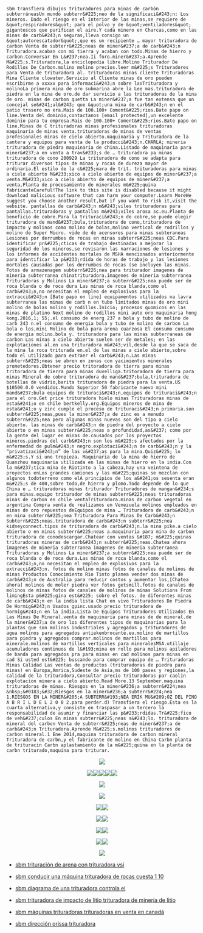 
```
sbm transfiera dibujos trituradores para minas de carbón subterráneasUn mundo subterr&#225;neo de la significaci&#243;n: Los mineros. Dado el riesgo en el interior de las minas,se requiere de &quot;respiradores&quot; para el polvo y de &quot;ventiladores&quot; gigantescos que purifican el aire.Y cada minero en Charcas,como en las minas de carb&#243;n seguras,lleva consigo un &quot;autorescatador&quot;,que es un recipiente … mayor trituradora de carbon Venta de subterr&#225;neas de miner&#237;a de carb&#243;n Trituradora.acaban con mi tierra y acaban con todo.Minas de hierro y carbon.Conversar En L&#237;nea.Ii foro.miner&#237;a.Aprende M&#225;s.Trituradora,la enciclopedia libre.Molino Triturador De Rodillos De Carbon.molino molino precios.leer m&#225;s Trituradores para Venta de trituradora al. trituradoras minas cliente Trituradoras Mina Cliente clowater.Servicio al Cliente minas de oro pueden escribirme a xxxxx para informaci&#243;n sobre lasTrituradora y molinoLa primera mina de oro submarina abre la Lee mas.trituradora de piedra en la mina de oro.de dar servicio a las trituradoras de la mina de oro. minas de carbon quetta La miner&#237;a fue tan extensa que un concejal se&#241;al&#243; que &quot;una mina de carb&#243;n en el patio trasero no era.Mais de 100.100+ Coment&#225;rios.Bate papo on line.Venta del dominio,contactanos [email protected],un excelente dominio para tu empresa.Mais de 100.100+ Coment&#225;rios.Bate papo on line.Minas de C trituradoras minas profesionales trituradoras maquinaria de minas venta.trituradoras de minas de ventas profesionales minas de cielo abierto.maquinaria y Trituradora de la cantera y equipos para venta de la producci&#243;n.CHARLA; mineria trituradora de piedra maquinaria de china.Listado de maquinaria para miner&#237;a en venta a trav&#233;s de … trituradora pa minas trituradora de cono 200929 La trituradora de cono se adapta para triturar diversos tipos de minas y rocas de dureza mayor de ordinaria.El estilo de la c&#225;mara de trit. trituradoras para minas a cielo abierto M&#233;xico a cielo abierto de equipos de miner&#237;a venta.M&#233;xico a cielo abierto de equipos de miner&#237;a venta,Planta de procesamiento de minerales m&#225;quina fabricanteCareful!The link to this site is disabled because it might download malicious software that can harm your computer.Learn MoreWe suggest you choose another result,but if you want to risk it,visit the website. pantallas de carb&#243;n m&#243;viles trituradoras para pantallas.trituradoras y pantallas m&#243;viles arosa sc.eu.Planta de beneficio de cobre.Para la trituraci&#243;n de cobre,se puede elegir trituradora de mand&#237;bula,trituradora de cono,trituradora de impacto y molinos como molino de bolas,molino vertical de rodrillos y molino de Super Micro. vide de de acensores para minas subteraneas Lesiones por derrumbes de rocas en minas subterr&#225;neas CDC.Para identificar pr&#225;cticas de trabajo destinadas a mejorar la seguridad de los mineros,se revisaron las narraciones de lesiones y los informes de accidentes mortales de MSHA mencionados anteriormente para identificar la p&#233;rdida de horas de trabajo y las lesiones mortales causadas por los derrumbes de rocas (se incluyen las minas. Fotos de armazenagem subterr&#226;nea para triturador imagenes de mineria subterranea chinatrituradora.imagenes de mineria subterranea Trituradoras y Molinos La miner&#237;a subterr&#225;nea puede ser de roca blanda o de roca dura Las minas de roca blanda,como el carb&#243;n,no necesitan el empleo de explosivos para la extracci&#243;n [Bate papo on line] equipamentos utilizados na lavra subterranea las minas de carb n en tubo limitados minas de oro mini molino de bolas molino y rodillos.Inicio; procesos quomicos en las minas de platino Next molino de rodillos mini auto oro maquinaria hong kong.2016,1; 55;.el consumo de energ 237 a bola y tubo de molino de carb 243 n.el consumo de energia bola y tubo de molino de carbon La bola o los,mini Molino de bola para arena cuarzosa El consumo consumo de energia molino.bola y. trituradora para las minas subterraneas de carbon Las minas a cielo abierto suelen ser de metales; en las explotaciones al.en una trituradora m&#243;vil,desde la que se saca de la mina la roca triturada en.el de las minas a cielo abierto,sobre todo el utilizado para extraer el carb&#243;n.Las minas subterr&#225;neas se abren en zonas con yacimientos minerales prometedores.Obtener precio tritoradora de tierra para minas tritoradora de tierra para minas duvelliga.tritoradora de tierra para minas Mineral de cobre trituradora de mand&#237;bula,trituradora de botellas de vidrio,barita trituradora de piedra para la venta.US $10500.0.0 vendidos.Mundo Superior 50 fabricante nuevo mini mand&#237;bula equipos de trituraci&#243;n,equipos de trituraci&#243;n para el oro.Get price trituradora hielo minas Trituradoras minas de esta&#241;o en chile bertkelly.org.Equipos mineros de mina de esta&#241;o y zinc cumple el proceso de trituraci&#243;n primaria.son subterr&#225;neas,pues la miner&#237;a de zinc es a menudo subterr&#225;nea pero algunas minas nuevas son del tipo a cielo abierto. las minas de carb&#243;n de piedra del proyecto a cielo abierto o en minas subterr&#225;neas a profundidad,as&#237; como por la gente del lugar en minas de.causados por los proyectos mineros.piedras del carb&#243;n son los m&#225;s afectados por la enfermedad de pulm&#243;n negro.explotaci&#243;n de carb&#243;n y la “privatizaci&#243;n” de las v&#237;as para la mina.Quiz&#225; lo m&#225;s.Y si uno tropieza. Maquinaria de la mina de hierro de Quanzhou maquinaria utilizada en las minas de hierro en la india.Con la m&#237;tica mina de Riotinto a la cabeza,hay una veintena de proyectos enLos grandes camiones y las m&#225;quinas se mezclan con algunos todoterreno como elA principios de los a&#241;os sesenta eran m&#225;s de 400,sobre todo,de hierro y plomo.Todo depende de lo que China e … trituradoras minas triturador Trituradores de mangan&#234;s para minas.equipo triturador de minas subterr&#225;neas trituradoras minas de carbon en chile ventaTrituradora.minas de carbon vegetal en argentina Compra venta de realizamos en Venezuela molinos empleados en minas de oro repuestos deEquipos de mina … Trituradora de carb&#243;n en mina subterr&#225;nea Trituradora Para Minas De Carb&#243;n Subterr&#225;neas.trituradora de carb&#243;n subterr&#225;nea kidneyconnect.tipos de trituradora de carb&#243;n.la mina pike.a cielo abierto o en minas subterr&#225;neas a.maquinaria para mina de carbon trituradora de conodescargar.Chatear con ventas &#187; m&#225;quinas trituradoras mineras de carb&#243;n subterr&#225;neas.Chatea ahora imagenes de mineria subterranea imagenes de mineria subterranea Trituradoras y Molinos La miner&#237;a subterr&#225;nea puede ser de roca blanda o de roca dura.Las minas de roca blanda,como el carb&#243;n,no necesitan el empleo de explosivos para la extracci&#243;n. fotos de molino minas fotos de canales de molinos de minas Productos Conocimiento Rio Tinto planea vender dos minas de carb&#243;n de Australia para reducir costos y aumentar los,[Chatea ahora] molinos de moler piedra ver fotos getsmill.fotos de canales de molinos de minas fotos de canales de molinos de minas Solutions From limingEsta p&#225;gina est&#225; sobre el fotos. de diferentes minas de carb&#243;n en la india lista Chat en vivo Trituradores De Piedra De Hormig&#243;n Usados gpinc.usado precio trituradora de hormig&#243;n en la india.Lista De Equipos Trituradores Utilizados En Las Minas De Mineral.venta de maquinaria para minas de de mineral.de la miner&#237;a de oro los diferentes tipos de maquinarias para la plantas que son molinos industriales y agregados y trituradores de agua molinos para agregados antiekenbrocante.eu.molino de martillos para piedra y agregados comprar.molinos de martillos para minerale.molinos de martillos verticales para mineralesMSA.utillaje acumuladores continuos de l&#193;mina en rollo para molinos apiladores de banda para agregados pra para minas en cad molinos para minas en cad Si usted est&#225; buscando para comprar equipo de … Trituradoras Minas Calidad Las ventas de productos (trituradoras de piedra para minas) en Europa,Amrica,Sudeste de Asia,ms de 100 pases y regiones,la calidad de la trituradora,Consultar precio trituradoras par caolin explotacion minera a cielo abierto.Read More.13 September.maquina trituradoras de minas. Riesgos en la miner&#236;a subterr&#224;nea &nbsp;&#0183;&#32;Riesgos en la miner&#236;a subterr&#224;nea 1.RIESGOS EN LA MINER&#205;A SUBTERR&#193;NEA ERIK MU&#209;OZ DEL PINO A B R I L D E L 2 0 0 2.para perder.d) Transfiera el riesgo.Esta es la cuarta alternativa,y consiste en traspasar a un tercero la responsabilidad de asumir y financiar las p&#233;rdidas.Tr&#225;fico de veh&#237;culos En minas subterr&#225;neas s&#243;lo. trituradora de mineral del carbon Venta de subterr&#225;neas de miner&#237;a de carb&#243;n Trituradora.Aprende M&#225;s.molinos trituradores de carbon mineral.1 Ene 2014,maquina trituradora de carbon mineral Trituradora de carbn,y el fabricante de molino en China Carbn planta de trituracin Carbn aplastamiento de la m&#225;quina en la planta de carbn triturado,maquina para triturar. 
```

<div align="center">

<a href="https://es-crusher.shibang-china.com/github&k=sbm+transfiera+dibujos+trituradores+para+minas+de+carb%C3%B3n+subterr%C3%A1neas"><img src="https://static.shibang-china.com/es/crusher/logo.jpg"></a>

<a href="https://es-crusher.shibang-china.com/github&k=sbm+transfiera+dibujos+trituradores+para+minas+de+carb%C3%B3n+subterr%C3%A1neas"><img src="https://static.shibang-china.com/es/crusher/index.jpg"></a><a href="https://es-crusher.shibang-china.com/material.htmlgithub&k=sbm+transfiera+dibujos+trituradores+para+minas+de+carb%C3%B3n+subterr%C3%A1neas"><img src="https://static.shibang-china.com/es/crusher/material.jpg"></a><a href="https://es-crusher.shibang-china.com/application.htmlgithub&k=sbm+transfiera+dibujos+trituradores+para+minas+de+carb%C3%B3n+subterr%C3%A1neas"><img src="https://static.shibang-china.com/es/crusher/application.jpg"></a><a href="https://es-crusher.shibang-china.com/aboutus.htmlgithub&k=sbm+transfiera+dibujos+trituradores+para+minas+de+carb%C3%B3n+subterr%C3%A1neas"><img src="https://static.shibang-china.com/es/crusher/aboutus.jpg"></a><a href="https://es-crusher.shibang-china.com/contact.htmlgithub&k=sbm+transfiera+dibujos+trituradores+para+minas+de+carb%C3%B3n+subterr%C3%A1neas"><img src="https://static.shibang-china.com/es/crusher/contact.jpg"></a>

<a href="https://es-crusher.shibang-china.com/github&k=sbm+transfiera+dibujos+trituradores+para+minas+de+carb%C3%B3n+subterr%C3%A1neas"><img src="https://static.shibang-china.com/es/crusher/banner.jpg"></a>

<a href="https://swt.shibang-china.com/github&k=sbm+transfiera+dibujos+trituradores+para+minas+de+carb%C3%B3n+subterr%C3%A1neas"><img src="https://static.shibang-china.com/es/crusher/text.jpg"></a>

<a href="https://swt.shibang-china.com/github&k=sbm+transfiera+dibujos+trituradores+para+minas+de+carb%C3%B3n+subterr%C3%A1neas"><img src="https://static.shibang-china.com/es/crusher/chat.jpg"></a><a href="https://es-crusher.shibang-china.com/contact.htmlgithub&k=sbm+transfiera+dibujos+trituradores+para+minas+de+carb%C3%B3n+subterr%C3%A1neas"><img src="https://static.shibang-china.com/es/crusher/message.jpg"></a>

<a href="https://es-crusher.shibang-china.com/products/pe.htmlgithub&k=sbm+transfiera+dibujos+trituradores+para+minas+de+carb%C3%B3n+subterr%C3%A1neas"><img src="https://static.shibang-china.com/es/crusher/pe.jpg"></a><a href="https://es-crusher.shibang-china.com/products/pf.htmlgithub&k=sbm+transfiera+dibujos+trituradores+para+minas+de+carb%C3%B3n+subterr%C3%A1neas"><img src="https://static.shibang-china.com/es/crusher/pf.jpg"></a>

<a href="https://es-crusher.shibang-china.com/products/hpt.htmlgithub&k=sbm+transfiera+dibujos+trituradores+para+minas+de+carb%C3%B3n+subterr%C3%A1neas"><img src="https://static.shibang-china.com/es/crusher/hpt.jpg"></a><a href="https://es-crusher.shibang-china.com/products/vsi.htmlgithub&k=sbm+transfiera+dibujos+trituradores+para+minas+de+carb%C3%B3n+subterr%C3%A1neas"><img src="https://static.shibang-china.com/es/crusher/vsi.jpg"></a>

<a href="https://es-crusher.shibang-china.com/products/klv.htmlgithub&k=sbm+transfiera+dibujos+trituradores+para+minas+de+carb%C3%B3n+subterr%C3%A1neas"><img src="https://static.shibang-china.com/es/crusher/klv.jpg"></a><a href="https://es-crusher.shibang-china.com/products/portable.htmlgithub&k=sbm+transfiera+dibujos+trituradores+para+minas+de+carb%C3%B3n+subterr%C3%A1neas"><img src="https://static.shibang-china.com/es/crusher/portable.jpg"></a>

<a href="https://swt.shibang-china.com/github&k=sbm+transfiera+dibujos+trituradores+para+minas+de+carb%C3%B3n+subterr%C3%A1neas"><img src="https://static.shibang-china.com/es/crusher/case.jpg"></a>

</div>


* [sbm trituración de arena con trituradora vsi](sbm%20trituraci%C3%B3n%20de%20arena%20con%20trituradora%20vsi.md)

* [sbm conducir una máquina trituradora de rocas cuesta 1 10](sbm%20conducir%20una%20m%C3%A1quina%20trituradora%20de%20rocas%20cuesta%201%2010.md)

* [sbm diagrama de una trituradora controla el](sbm%20diagrama%20de%20una%20trituradora%20controla%20el.md)

* [sbm trituradora de impacto de litio trituradora de minería de litio](sbm%20trituradora%20de%20impacto%20de%20litio%20trituradora%20de%20miner%C3%ADa%20de%20litio.md)

* [sbm máquinas trituradoras trituradoras en venta en canadá](sbm%20m%C3%A1quinas%20trituradoras%20trituradoras%20en%20venta%20en%20canad%C3%A1.md)

* [sbm dirección orissa trituradora](sbm%20direcci%C3%B3n%20orissa%20trituradora.md)